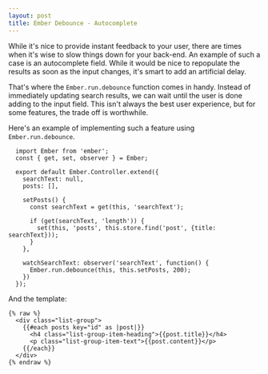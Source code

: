 ```yaml
---
layout: post
title: Ember Debounce - Autocomplete
---
```

While it's nice to provide instant feedback to your user, there are times when
it's wise to slow things down for your back-end. An example of such a case is
an autocomplete field. While it would be nice to repopulate the results as
soon as the input changes, it's smart to add an artificial delay.

That's where the `Ember.run.debounce` function comes in handy. Instead of
immediately updating search results, we can wait until the user is done adding
to the input field. This isn't always the best user experience, but for some
features, the trade off is worthwhile.

Here's an example of implementing such a feature using `Ember.run.debounce`.

```
  import Ember from 'ember';
  const { get, set, observer } = Ember;

  export default Ember.Controller.extend({
    searchText: null,
    posts: [],

    setPosts() {
      const searchText = get(this, 'searchText');

      if (get(searchText, 'length')) {
        set(this, 'posts', this.store.find('post', {title: searchText}));
      }
    },

    watchSearchText: observer('searchText', function() {
      Ember.run.debounce(this, this.setPosts, 200);
    })
  });
```

And the template:

```
{% raw %}
  <div class="list-group">
    {{#each posts key="id" as |post|}}
      <h4 class="list-group-item-heading">{{post.title}}</h4>
      <p class="list-group-item-text">{{post.content}}</p>
    {{/each}}
  </div>
{% endraw %}
```
